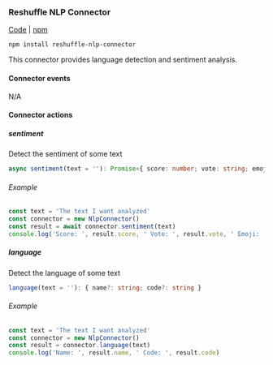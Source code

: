 ### Reshuffle NLP Connector

[Code](https://github.com/reshufflehq/reshuffle-nlp-connector) |  [npm](https://www.npmjs.com/package/reshuffle-nlp-connector)

`npm install reshuffle-nlp-connector`

This connector provides language detection and sentiment analysis.

#### Connector events
N/A

#### Connector actions

##### sentiment

Detect the sentiment of some text

```typescript
async sentiment(text = ''): Promise<{ score: number; vote: string; emoji: string }>
```

###### Example
```js
const text = 'The text I want analyzed'
const connector = new NlpConnector()
const result = await connector.sentiment(text)
console.log('Score: ', result.score, ' Vote: ', result.vote, ' Emoji: ', result.emoji)
```

##### language

Detect the language of some text

```typescript
language(text = ''): { name?: string; code?: string }
```

###### Example
```js
const text = 'The text I want analyzed'
const connector = new NlpConnector()
const result = connector.language(text)
console.log('Name: ', result.name, ' Code: ', result.code)
```

